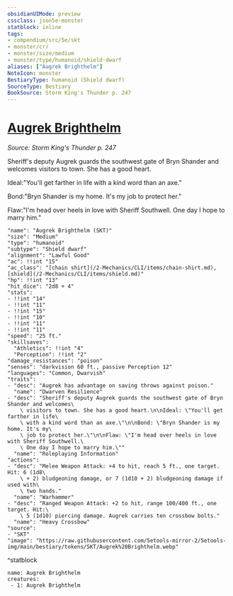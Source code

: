 ```yaml
---
obsidianUIMode: preview
cssclass: json5e-monster
statblock: inline
tags:
- compendium/src/5e/skt
- monster/cr/
- monster/size/medium
- monster/type/humanoid/shield-dwarf
aliases: ["Augrek Brighthelm"]
NoteIcon: monster
BestiaryType: humanoid (Shield dwarf)
SourceType: Bestiary
BookSource: Storm King's Thunder p. 247
---
```

# [Augrek Brighthelm](2-Mechanics/CLI/bestiary/npc/augrek-brighthelm-skt.md)
*Source: Storm King's Thunder p. 247*  

Sheriff's deputy Augrek guards the southwest gate of Bryn Shander and welcomes visitors to town. She has a good heart.

Ideal:"You'll get farther in life with a kind word than an axe."

Bond:"Bryn Shander is my home. It's my job to protect her."

Flaw:"I'm head over heels in love with Sheriff Southwell. One day I hope to marry him."

```statblock
"name": "Augrek Brighthelm (SKT)"
"size": "Medium"
"type": "humanoid"
"subtype": "Shield dwarf"
"alignment": "Lawful Good"
"ac": !!int "15"
"ac_class": "[chain shirt](/2-Mechanics/CLI/items/chain-shirt.md), [shield](/2-Mechanics/CLI/items/shield.md)"
"hp": !!int "13"
"hit_dice": "2d8 + 4"
"stats":
- !!int "14"
- !!int "11"
- !!int "15"
- !!int "10"
- !!int "11"
- !!int "11"
"speed": "25 ft."
"skillsaves":
  "Athletics": !!int "4"
  "Perception": !!int "2"
"damage_resistances": "poison"
"senses": "darkvision 60 ft., passive Perception 12"
"languages": "Common, Dwarvish"
"traits":
- "desc": "Augrek has advantage on saving throws against poison."
  "name": "Dwarven Resilience"
- "desc": "Sheriff's deputy Augrek guards the southwest gate of Bryn Shander and welcomes\
    \ visitors to town. She has a good heart.\n\nIdeal: \"You'll get farther in life\
    \ with a kind word than an axe.\"\n\nBond: \"Bryn Shander is my home. It's my\
    \ job to protect her.\"\n\nFlaw: \"I'm head over heels in love with Sheriff Southwell.\
    \ One day I hope to marry him.\""
  "name": "Roleplaying Information"
"actions":
- "desc": "Melee Weapon Attack: +4 to hit, reach 5 ft., one target. Hit: 6 (1d8\
    \ + 2) bludgeoning damage, or 7 (1d10 + 2) bludgeoning damage if used with\
    \ two hands."
  "name": "Warhammer"
- "desc": "Ranged Weapon Attack: +2 to hit, range 100/400 ft., one target. Hit:\
    \ 5 (1d10) piercing damage. Augrek carries ten crossbow bolts."
  "name": "Heavy Crossbow"
"source":
- "SKT"
"image": "https://raw.githubusercontent.com/5etools-mirror-2/5etools-img/main/bestiary/tokens/SKT/Augrek%20Brighthelm.webp"
```
^statblock

```encounter-table
name: Augrek Brighthelm
creatures:
 - 1: Augrek Brighthelm
```